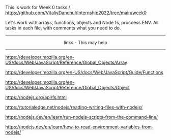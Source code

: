 This is work for
Week 0 tasks /  https://github.com/VitaliyDanchul/Internship2022/tree/main/week0

Let's work with arrays, functions, objects and Node fs, proccess.ENV.
All tasks in each file, with comments what you need to do.
***

 <center> links - This may help </center> 
 
 ***

https://developer.mozilla.org/en-US/docs/Web/JavaScript/Reference/Global_Objects/Array

https://developer.mozilla.org/en-US/docs/Web/JavaScript/Guide/Functions

https://developer.mozilla.org/en-US/docs/Web/JavaScript/Reference/Global_Objects/Object

https://nodejs.org/api/fs.html

https://tutorialedge.net/nodejs/reading-writing-files-with-nodejs/

https://nodejs.dev/en/learn/run-nodejs-scripts-from-the-command-line/

https://nodejs.dev/en/learn/how-to-read-environment-variables-from-nodejs/
`
